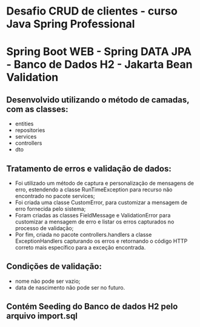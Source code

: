# Desafio CRUD de clientes  -  curso Java Spring Professional

# Spring Boot WEB - Spring DATA JPA - Banco de Dados H2 - Jakarta Bean Validation

## Desenvolvido utilizando o método de camadas, com as classes:
- entities
- repositories
- services
- controllers
- dto

## Tratamento de erros e validação de dados:
- Foi utilizado um método de captura e personalização de mensagens de erro, estendendo a classe RunTimeException para recurso não encontrado no pacote services;
- Foi criada uma classe CustomError, para customizar a mensagem de erro fornecida pelo sistema;
- Foram criadas as classes FieldMessage e ValidationError para customizar a mensagem de erro e listar os erros capturados no processo de validação; 
- Por fim, criada no pacote controllers.handlers a classe ExceptionHandlers capturando os erros e retornando o código HTTP correto mais específico para a exceção encontrada.

## Condições de validação:
- nome não pode ser vazio;
- data de nascimento não pode ser no futuro.

## Contém Seeding do Banco de dados H2 pelo arquivo import.sql

